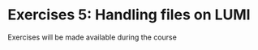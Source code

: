 # Exercises 5: Handling files on LUMI

Exercises will be made available during the course

<!--
- [Exercises on "LUMI-O object storage"](E10-ObjectStorage.md)
-->


